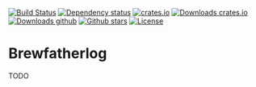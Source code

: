 [![Build Status](https://github.com/orium/brewfatherlog/workflows/CI/badge.svg)](https://github.com/orium/brewfatherlog/actions?query=workflow%3ACI)
[![Dependency status](https://deps.rs/repo/github/orium/brewfatherlog/status.svg)](https://deps.rs/repo/github/orium/brewfatherlog)
[![crates.io](https://img.shields.io/crates/v/brewfatherlog.svg)](https://crates.io/crates/brewfatherlog)
[![Downloads crates.io](https://img.shields.io/crates/d/brewfatherlog.svg?label=crates.io%20downloads)](https://crates.io/crates/brewfatherlog)
[![Downloads github](https://img.shields.io/github/downloads/orium/brewfatherlog/total.svg?label=github%20downloads)](https://github.com/orium/brewfatherlog/releases)
[![Github stars](https://img.shields.io/github/stars/orium/brewfatherlog.svg?logo=github)](https://github.com/orium/brewfatherlog/stargazers)
[![License](https://img.shields.io/crates/l/brewfatherlog.svg)](./LICENSE.md)


# Brewfatherlog

<!-- cargo-rdme start -->

TODO

<!-- cargo-rdme end -->

